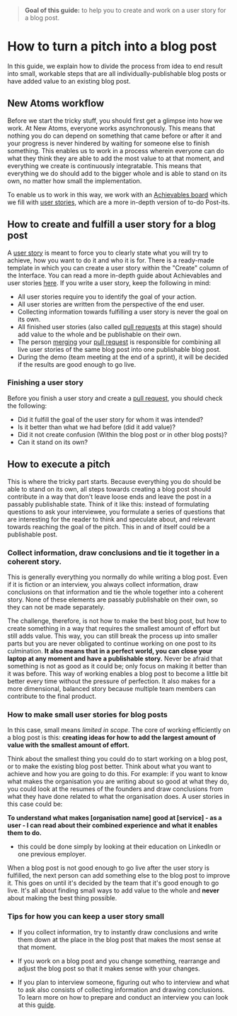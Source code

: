 >**Goal of this guide:** to help you to create and work on a user story for a blog post.

# How to turn a pitch into a blog post

In this guide, we explain how to divide the process from idea to end result into small, workable steps that are all individually-publishable blog posts or have added value to an existing blog post.

## New Atoms workflow

Before we start the tricky stuff, you should first get a glimpse into how we work. At New Atoms, everyone works asynchronously. This means that nothing you do can depend on something that came before or after it and your progress is never hindered by waiting for someone else to finish something. This enables us to work in a process wherein everyone can do what they think they are able to add the most value to at that moment, and everything we create is continuously integratable. This means that everything we do should add to the bigger whole and is able to stand on its own, no matter how small the implementation.

To enable us to work in this way, we work with an [Achievables board](https://github.com/newatoms/guides/tree/ready/board-guide) which we fill with [user stories](../glossary/user-story.md), which are a more in-depth version of to-do Post-its.

## How to create and fulfill a user story for a blog post

A [user story](../glossary/user-story.md) is meant to force you to clearly state what you will try to achieve, how you want to do it and who it is for. There is a ready-made template in which you can create a user story within the "Create" column of the Interface. You can read a more in-depth guide about Achievables and user stories [here](https://github.com/newatoms/guides/tree/ready/board-guide).
If you write a user story, keep the following in mind:

* All user stories require you to identify the goal of your action.
* All user stories are written from the perspective of the end user.
* Collecting information towards fulfilling a user story is never the goal on its own.
* All finished user stories (also called [pull requests](https://github.com/newatoms/guides/tree/ready/github-guide#the-pull-request) at this stage) should add value to the whole and be publishable on their own.
* The person [merging](https://github.com/newatoms/guides/tree/ready/github-guide#discuss-and-merge) your [pull request](https://github.com/newatoms/guides/tree/ready/github-guide#the-pull-request) is responsible for combining all live user stories of the same blog post into one publishable blog post.
* During the demo (team meeting at the end of a sprint), it will be decided if the results are good enough to go live.

### Finishing a user story

Before you finish a user story and create a [pull request](https://github.com/newatoms/guides/tree/ready/github-guide#the-pull-request), you should check the following:

* Did it fulfill the goal of the user story for whom it was intended?
* Is it better than what we had before (did it add value)?
* Did it not create confusion (Within the blog post or in other blog posts)?
* Can it stand on its own?

## How to execute a pitch

This is where the tricky part starts. Because everything you do should be able to stand on its own, all steps towards creating a blog post should contribute in a way that don't leave loose ends and leave the post in a passably publishable state. Think of it like this: instead of formulating questions to ask your interviewee, you formulate a series of questions that are interesting for the reader to think and speculate about, and relevant towards reaching the goal of the pitch. This in and of itself could be a publishable post.

### Collect information, draw conclusions and tie it together in a coherent story.

This is generally everything you normally do while writing a blog post. Even if it is fiction or an interview, you always collect information, draw conclusions on that information and tie the whole together into a coherent story. None of these elements are passably publishable on their own, so they can not be made separately.

The challenge, therefore, is not how to make the best blog post, but how to create something in a way that requires the smallest amount of effort but still adds value. This way, you can still break the process up into smaller parts but you are never obligated to continue working on one post to its culmination. **It also means that in a perfect world, you can close your laptop at any moment and have a publishable story.** Never be afraid that something is not as good as it could be; only focus on making it better than it was before. This way of working enables a blog post to become a little bit better every time without the pressure of perfection. It also makes for a more dimensional, balanced story because multiple team members can contribute to the final product.

### How to make small user stories for blog posts

In this case, small means *limited in scope*. The core of working efficiently on a blog post is this: **creating ideas for how to add the largest amount of value with the smallest amount of effort.**

Think about the smallest thing you could do to start working on a blog post, or to make the existing blog post better. Think about what you want to achieve and how you are going to do this. For example: if you want to know what makes the organisation you are writing about so good at what they do, you could look at the resumes of the founders and draw conclusions from what they have done related to what the organisation does. A user stories in this case could be:

**To understand what makes [organisation name] good at [service] - as a user - I can read about their combined experience and what it enables them to do.**

* this could be done simply by looking at their education on LinkedIn or one previous employer.

When a blog post is not good enough to go live after the user story is fulfilled, the next person can add something else to the blog post to improve it. This goes on until it's decided by the team that it's good enough to go live. It's all about finding small ways to add value to the whole and **never** about making the best thing possible.

### Tips for how you can keep a user story small

* If you collect information, try to instantly draw conclusions and write them down at the place in the blog post that makes the most sense at that moment.

* If you work on a blog post and you change something, rearrange and adjust the blog post so that it makes sense with your changes.

* If you plan to interview someone, figuring out who to interview and what to ask also consists of collecting information and drawing conclusions. To learn more on how to prepare and conduct an interview you can look at this [guide](../interview-guide).
